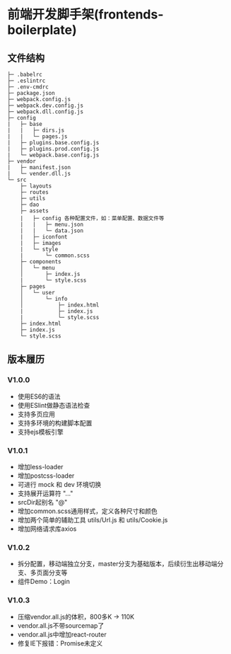 # 前端开发脚手架(frontends-boilerplate)

## 文件结构

```
├─ .babelrc
├─ .eslintrc
├─ .env-cmdrc
├─ package.json
├─ webpack.config.js 
├─ webpack.dev.config.js
├─ webpack.dll.config.js
├─ config   
|   ├─ base 
|   |   ├─ dirs.js 
|   |   └─ pages.js 
|   ├─ plugins.base.config.js 
|   ├─ plugins.prod.config.js 
|   └─ webpack.base.config.js
├─ vendor
|   ├─ manifest.json
|   └─ vender.dll.js
└─ src
    ├─ layouts
    ├─ routes
    ├─ utils
    ├─ dao  
    ├─ assets
    |   ├─ config 各种配置文件，如：菜单配置、数据文件等
    |   |   ├─ menu.json
    |   |   └─ data.json
    |   ├─ iconfont
    |   ├─ images
    |   └─ style  
    |       └─ common.scss 
    ├─ components
    │   └─ menu 
    │       ├─ index.js
    |       └─ style.scss
    ├─ pages
    │   └─ user 
    │       └─ info 
    │           ├─ index.html
    |           ├─ index.js
    |           └─ style.scss
    ├─ index.html
    ├─ index.js
    └─ style.scss
```

## 版本履历

### V1.0.0

* 使用ES6的语法
* 使用ESlint做静态语法检查
* 支持多页应用
* 支持多环境的构建脚本配置
* 支持ejs模板引擎

### V1.0.1

* 增加less-loader
* 增加postcss-loader
* 可进行 mock 和 dev 环境切换
* 支持展开运算符 "..."
* srcDir起别名 "@"
* 增加common.scss通用样式，定义各种尺寸和颜色
* 增加两个简单的辅助工具 utils/Url.js 和 utils/Cookie.js
* 增加网络请求库axios

### V1.0.2

* 拆分配置，移动端独立分支，master分支为基础版本，后续衍生出移动端分支、多页面分支等
* 组件Demo：Login

### V1.0.3

* 压缩vendor.all.js的体积，800多K -> 110K
* vendor.all.js不带sourcemap了
* vendor.all.js中增加react-router
* 修复IE下报错：Promise未定义